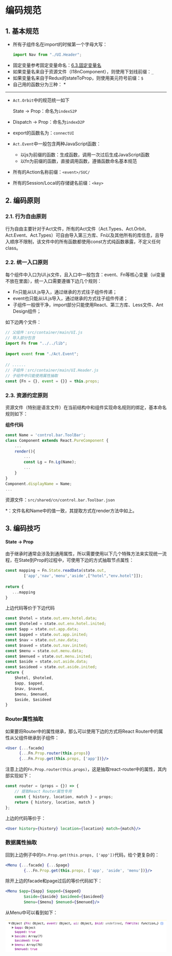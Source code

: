 # 编码规范

## 1. 基本规范

* 所有子组件名在import的时候第一个字母大写：
  ```js
  import Nav from "./UI.Header";
  ```
* 固定变量参考固定变量命名：[6.3.固定变量名](/environment/km1002-front-end/km1002-6kai-fa-gui-fan/63gu-ding-bian-liang-ming.md)
* 如果变量名来自于资源文件（I18nComponent），则使用下划线前缀：`_`
* 如果变量名来自于Redux的stateToProp，则使用美元符号前缀：`$`
* 自己用的函数分为三种：
  * 
* * * 
* `Act.Orbit`中的规范统一如下

  State -&gt; Prop：命名为`indexS2P`

* Dispatch -&gt; Prop：命名为`indexD2P`
* export的函数名为：`connectUI`

* `Act.Event`中一般包含两种JavaScript函数：
  * 以js为前缀的函数：生成函数，调用一次过后生成JavaScript函数
  * 以fn为前缀的函数，直接调用函数，遵循函数命名基本规范
* 所有的Action名称前缀：`<event>/SUC/`
* 所有的Session/Local的存储键名前缀：`<key>`

## 2. 编码原则

### 2.1. 行为自由原则

行为自由主要针对于Act文件，所有的Act文件（Act.Types、Act.Orbit、Act.Event、Act.Types）可自由导入第三方库、Fn以及其他所有的库信息，且导入顺序不限制，该文件中的所有函数都使用const方式纯函数暴露，不定义任何class。

### 2.2. 统一入口原则

每个组件中入口为UI.js文件，且入口中一般包含：event、Fn等核心变量（ui变量不放在里面），统一入口需要遵循下边几个规则：

* Fn只能从UI.js导入，通过继承的方式往子组件传递；
* event也只能从UI.js导入，通过继承的方式往子组件传递；
* 子组件一般很干净，import部分只能使用React、第三方库、Less文件、Ant Design组件；

如下边两个文件：

```js
// 父组件：src/container/main/UI.js
// 导入部分包含
import Fn from "../../lib";

import event from "./Act.Event";

// ......
// 子组件：src/container/main/UI.Header.js
// 子组件中只能使用属性抽取
const {Fn = {}, event = {}} = this.props;
```

### 2.3. 资源约定原则

资源文件（特别是语言文件）在当前结构中和组件实现命名规则的绑定，基本命名规则如下：

**组件代码**

```javascript
const Name = 'control.bar.ToolBar';
class Component extends React.PureComponent {
    ...
    render(){
        ...
        const Lg = Fn.Lg(Name);
        ...
    }
}
Component.displayName = Name;
...
```

资源文件：`src/shared/cn/control.bar.Toolbar.json`

\*：文件名和Name中的值一致，其提取方式在render方法中如上。

## 3. 编码技巧

#### State -&gt; Prop

由于继承时通常会涉及到通用属性，所以需要使用以下几个特殊方法来实现统一流程，在State到Prop的过程中，可使用下边的方式抽取节点属性：

```javascript
const mapping = Fn.State.readData(state.out,
        ['app','nav','menu','aside',["hotel","env.hotel"]]);

return {
   ...mapping
}
```

上边代码等价于下边代码

```javascript
const $hotel = state.out.env.hotel.data;
const $hoteled = state.out.env.hotel.inited;
const $app = state.out.app.data;
const $apped = state.out.app.inited;
const $nav = state.out.nav.data;
const $naved = state.out.nav.inited;
const $menu = state.out.menu.data;
const $menued = state.out.menu.inited;
const $aside = state.out.aside.data;
const $asideed = state.out.aside.inited;
return {
    $hotel, $hoteled,
    $app, $apped,
    $nav, $naved,
    $menu, $menued,
    $aside, $asideed
}
```

### Router属性抽取

如果要将Router中的属性继承，那么可以使用下边的方式将React Router中的属性从父组件继承到子组件：

```jsx
<User {...facade}
      {...Fn.Prop.router(this.props)}
      {...Fn.Prop.get(this.props, ['app'])}/>
```

注意上边的`Fn.Prop.router(this.props)`，这是抽取react-router中的属性，其内部实现如下：

```javascript
const router = (props = {}) => {
    // 提取React Router属性专用
    const { history, location, match } = props;
    return { history, location, match }
};
```

上边的代码等价于：

```jsx
<User history={history} location={location} match={match}/>
```

### 数据属性抽取

回到上边例子中的`Fn.Prop.get(this.props, ['app'])`代码，给个更复杂的：

```jsx
<Menu {...facade} {...$page}
        {...Fn.Prop.get(this.props, ['app', 'aside', 'menu'])}/>
```

除开上边的facade和page过后的等价代码如下：

```jsx
<Menu $app={$app} $apped={$apped} 
        $aside={$aside} $asideed={$asideed} 
        $menu={$menu} $menued={$menued}/>
```

从Menu中可以看到如下：

![](/assets/KM1002/005.png)

